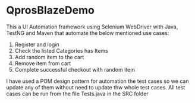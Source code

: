 # QprosBlazeDemo
This a UI Automation framework using Selenium WebDriver with Java, TestNG and Maven that automate the below mentioned use cases: 
1) Register and login 
2) Check the listed Categories has Items 
3) Add random item to the cart 
4) Remove item from cart 
5) Complete successful checkout with random item

I have used a POM design pattern for automation the test cases so we can update any of them without need to update thw whole test cases.
All test cases can be run from the file Tests.java in the SRC folder
